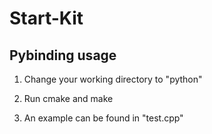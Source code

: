 # Start-Kit





## Pybinding usage

1. Change your working directory to "python"

2. Run cmake and make

3. An example can be found in "test.cpp"